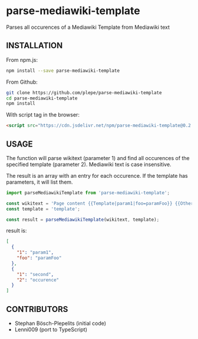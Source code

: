 # parse-mediawiki-template
Parses all occurences of a Mediawiki Template from Mediawiki text

## INSTALLATION
From npm.js:
```sh
npm install --save parse-mediawiki-template
```

From Github:
```sh
git clone https://github.com/plepe/parse-mediawiki-template
cd parse-mediawiki-template
npm install
```

With script tag in the browser:
```html
<script src="https://cdn.jsdelivr.net/npm/parse-mediawiki-template@0.2.2/dist/parse-mediawiki-template-min.js"></script>
```

## USAGE
The function will parse wikitext (parameter 1) and find all occurences of the specified template (parameter 2). Mediawiki text is case insensitive.

The result is an array with an entry for each occurence. If the template has parameters, it will list them.

```js
import parseMediawikiTemplate from 'parse-mediawiki-template';

const wikitext = 'Page content {{Template|param1|foo=paramFoo}} {{OtherTemplate}} {{Template|second|occurence}}';
const template = 'template';

const result = parseMediawikiTemplate(wikitext, template);
```

result is:
```json
[
  {
    "1": "param1",
    "foo": "paramFoo"
  },
  {
    "1": "second",
    "2": "occurence"
  }
]
```

## CONTRIBUTORS
* Stephan Bösch-Plepelits (initial code)
* Lenni009 (port to TypeScript)
